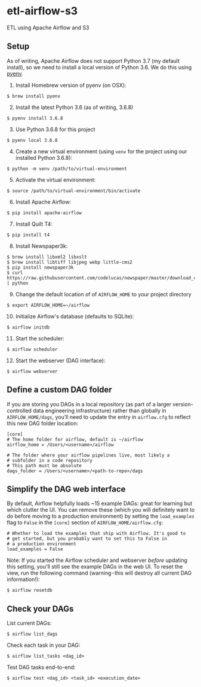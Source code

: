 # etl-airflow-s3

ETL using Apache Airflow and S3

## Setup

As of writing, Apache Airflow does not support Python 3.7 (my default install), so we need to install a local version of Python 3.6. We do this using [pyenv](https://github.com/pyenv/pyenv).

1. Install Homebrew version of pyenv (on OSX):

`$ brew install pyenv`

2. Install the latest Python 3.6 (as of writing, 3.6.8)

`$ pyenv install 3.6.8`

3. Use Python 3.6.8 for this project

`$ pyenv local 3.6.8`

4. Create a new virtual environment (using `venv` for the project using our installed Python 3.6.8):

`$ python -m venv /path/to/virtual-environment`

5. Activate the virtual environment:

`$ source /path/to/virtual-environment/bin/activate`

6. Install Apache Airflow:

`$ pip install apache-airflow`

7. Install Quilt T4:

`$ pip install t4`

8. Install Newspaper3k:

```
$ brew install libxml2 libxslt
$ brew install libtiff libjpeg webp little-cms2
$ pip install newspaper3k
$ curl https://raw.githubusercontent.com/codelucas/newspaper/master/download_corpora.py | python
```

9. Change the default location of of `AIRFLOW_HOME` to your project directory

`$ export AIRFLOW_HOME=~/airflow`

10. Initialize Airflow's database (defaults to SQLite):

`$ airflow initdb`

11. Start the scheduler:

`$ airflow scheduler`

12. Start the webserver (DAG interface):

`$ airflow webserver`

## <a name="customdagfolder"></a>Define a custom DAG folder

If you are storing you DAGs in a local repository (as part of a
larger version-controlled data engineering infrastructure) rather
than globally in `AIRFLOW_HOME/dags`, you’ll need to update the entry
in `airflow.cfg` to reflect this new DAG folder location:

```
[core]
# The home folder for airflow, default is ~/airflow
airflow_home = /Users/<username>/airflow

# The folder where your airflow pipelines live, most likely a
# subfolder in a code repository
# This path must be absolute
dags_folder = /Users/<username>/<path-to-repo>/dags
```

## <a name="simplifydaginterface"></a>Simplify the DAG web interface

By default, Airflow helpfully loads ~15 example DAGs: great for
learning but which clutter the UI. You can remove these (which you
will definitely want to do before moving to a production environment)
by setting the `load_examples` flag to `False` in the `[core]` section
of `AIRFLOW_HOME/airflow.cfg`:

```
# Whether to load the examples that ship with Airflow. It's good to
# get started, but you probably want to set this to False in 
# a production environment
load_examples = False
```

Note: If you started the Airflow scheduler and webserver _before_
updating this setting, you'll still see the example DAGs in the web
UI. To reset the view, run the following command (warning - this
will destroy all current DAG information!):

`$ airflow resetdb`

## Check your DAGs

List current DAGs:

`$ airflow list_dags`

Check each task in your DAG:

`$ airflow list_tasks <dag_id>`

Test DAG tasks end-to-end:

`$ airflow test <dag_id> <task_id> <execution_date>`
